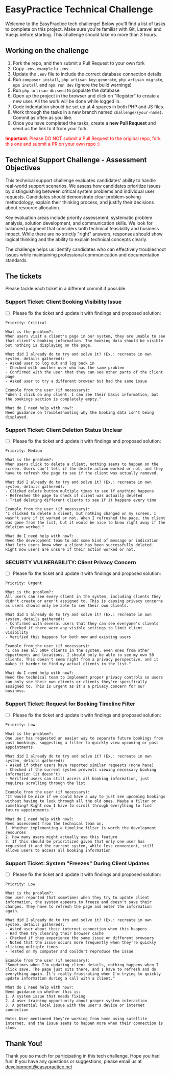 # EasyPractice Technical Challenge

Welcome to the EasyPractice tech challenge! Below you'll find a list of tasks to complete on this project. Make sure you're familiar with Git, Laravel and Vue.js before starting. This challenge should take no more than 3 hours.

## Working on the challenge

1. Fork the repo, and then submit a Pull Request to your own fork
2. Copy `.env.example` to `.env`
3. Update the `.env` file to include the correct database connection details
4. Run `composer install`, `php artisan key:generate`, `php artisan migrate`, `npm install` and `npm run dev` (ignore the build warnings)
5. Run `php artisan db:seed` to populate the database
6. Open up the project in the browser and click on "Register" to create a new user. All the work will be done while logged in.
7. Code indentation should be set up at 4 spaces in both PHP and JS files.
8. Work through the tasks in a new branch named `challenge/{your-name}`. Commit as often as you like.
9. Once you have completed the tasks, create a **new Pull Request** and send us the link to it from your fork.

<span style="color:red">**Important**: Please DO NOT submit a Pull Request to the original repo, fork this one and submit a PR on your own repo :)</span>

## Technical Support Challenge - Assessment Objectives
This technical support challenge evaluates candidates' ability to handle real-world support scenarios. We assess how candidates prioritize issues by distinguishing between critical system problems and individual user requests. Candidates should demonstrate clear problem-solving methodology, explain their thinking process, and justify their decisions about resource allocation.

Key evaluation areas include priority assessment, systematic problem analysis, solution development, and communication skills. We look for balanced judgment that considers both technical feasibility and business impact. While there are no strictly "right" answers, responses should show logical thinking and the ability to explain technical concepts clearly.

The challenge helps us identify candidates who can effectively troubleshoot issues while maintaining professional communication and documentation standards.

## The tickets

Please tackle each ticket in a different commit if possible.

### Support Ticket: Client Booking Visibility Issue 
- [ ] Please fix the ticket and update it with findings and proposed solution:
```
Priority: Critical

What is the problem?:
When users visit a client's page in our system, they are unable to see that client's booking information. The booking data should be visible but nothing is displaying on the page.

What did I already do to try and solve it? (Ex.: recreate in own system, details gathered):
- Asked user to log out and log back in
- Checked with another user who has the same problem
- Confirmed with the user that they can see other parts of the client page
- Asked user to try a different browser but had the same issue

Example from the user (if necessary):
"When I click on any client, I can see their basic information, but the bookings section is completely empty."

What do I need help with now?:
Need guidance on troubleshooting why the booking data isn't being displayed.
```

### Support Ticket: Client Deletion Status Unclear
- [ ] Please fix the ticket and update it with findings and proposed solution:
```
Priority: Medium

What is the problem?:
When users click to delete a client, nothing seems to happen on the screen. Users can't tell if the delete action worked or not, and they have to refresh the page to see if the client was actually removed.

What did I already do to try and solve it? (Ex.: recreate in own system, details gathered):
- Clicked delete button multiple times to see if anything happens
- Refreshed the page to check if client was actually deleted
- Tried deleting different clients to see if it happens every time

Example from the user (if necessary):
"I clicked to delete a client, but nothing changed on my screen. I wasn't sure if it worked or not. When I refreshed the page, the client was gone from the list, but it would be nice to know right away if the deletion worked."

What do I need help with now?:
Need the development team to add some kind of message or indication that lets users know when a client has been successfully deleted. Right now users are unsure if their action worked or not.
```
### SECURITY VULNERABILITY: Client Privacy Concern
- [ ] Please fix the ticket and update it with findings and proposed solution:
```
Priority: Urgent

What is the problem?:
All users can see every client in the system, including clients they didn't create or aren't assigned to. This is causing privacy concerns as users should only be able to see their own clients.

What did I already do to try and solve it? (Ex.: recreate in own system, details gathered):
- Confirmed with several users that they can see everyone's clients
- Checked if there were any visible settings to limit client visibility
- Verified this happens for both new and existing users

Example from the user (if necessary):
"I can see all 500+ clients in the system, even ones from other departments and locations. I should only be able to see my own 50 clients. This doesn't seem right from a privacy perspective, and it makes it harder to find my actual clients in the list."

What do I need help with now?:
Need the technical team to implement proper privacy controls so users can only see their own clients or clients they're specifically assigned to. This is urgent as it's a privacy concern for our business.
```

### Support Ticket: Request for Booking Timeline Filter
- [ ] Please fix the ticket and update it with findings and proposed solution:
```
Priority: Low

What is the problem?:
One user has requested an easier way to separate future bookings from past bookings, suggesting a filter to quickly view upcoming or past appointments.

What did I already do to try and solve it? (Ex.: recreate in own system, details gathered):
- Asked if other users have reported similar requests (none have)
- Checked if the current system prevents viewing necessary booking information (it doesn't)
- Verified users can still access all booking information, just requires scrolling through the list

Example from the user (if necessary):
"It would be nice if we could have a way to just see upcoming bookings without having to look through all the old ones. Maybe a filter or something? Right now I have to scroll through everything to find future appointments."

What do I need help with now?:
Need assessment from the technical team on:
1. Whether implementing a timeline filter is worth the development resources
2. How many users might actually use this feature
3. If this should be prioritized given that only one user has requested it and the current system, while less convenient, still allows users to access all booking information
```

### Support Ticket: System "Freezes" During Client Updates
- [ ] Please fix the ticket and update it with findings and proposed solution:
```
Priority: Low

What is the problem?:
One user reported that sometimes when they try to update client information, the system appears to freeze and doesn't save their changes. They have to refresh the page and enter the information again.

What did I already do to try and solve it? (Ex.: recreate in own system, details gathered):
- Asked user about their internet connection when this happens
- Had them try clearing their browser cache
- Checked if they experience the same issue on different browsers
- Noted that the issue occurs more frequently when they're quickly clicking multiple times
- Tested on my computer and couldn't reproduce the issue

Example from the user (if necessary):
"Sometimes when I'm updating client details, nothing happens when I click save. The page just sits there, and I have to refresh and do everything again. It's really frustrating when I'm trying to quickly update information during a call with a client."

What do I need help with now?:
Need guidance on whether this is:
1. A system issue that needs fixing
2. A user training opportunity about proper system interaction
3. A potential local issue with the user's device or internet connection

Note: User mentioned they're working from home using satellite internet, and the issue seems to happen more when their connection is slow.
```

## Thank You!

Thank you so much for participating in this tech challenge. Hope you had fun! If you have any questions or suggestions, please email us at development@easypractice.net